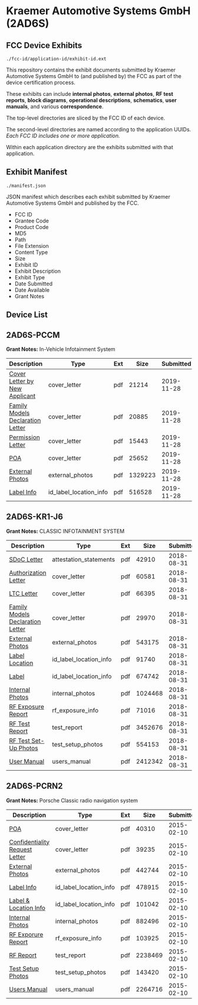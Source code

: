 # Kraemer Automotive Systems GmbH (2AD6S)
## FCC Device Exhibits

```
./fcc-id/application-id/exhibit-id.ext
```

This repository contains the exhibit documents submitted by Kraemer Automotive Systems GmbH to (and published by) the FCC as part of the device certification process.

These exhibits can include **internal photos**, **external photos**, **RF test reports**, **block diagrams**, **operational descriptions**, **schematics**, **user manuals**, and various **correspondence**.

The top-level directories are sliced by the FCC ID of each device.

The second-level directories are named according to the application UUIDs. *Each FCC ID includes one or more application.*

Within each application directory are the exhibits submitted with that application. 

## Exhibit Manifest

```
./manifest.json
```

JSON manifest which describes each exhibit submitted by Kraemer Automotive Systems GmbH and published by the FCC.

- FCC ID
- Grantee Code
- Product Code
- MD5
- Path
- File Extension
- Content Type
- Size
- Exhibit ID
- Exhibit Description
- Exhibit Type
- Date Submitted
- Date Available
- Grant Notes

## Device List
## 2AD6S-PCCM
**Grant Notes:** In-Vehicle Infotainment System

| Description | Type | Ext | Size | Submitted | Available |
| ----------- | ---- | --- | ---- | --------- | --------- |
| [Cover Letter by New Applicant](2AD6S-PCCM/1df17e7261bc1b87e6329ebfd663e32b/4532368.pdf) | cover_letter | pdf | 21214 | 2019-11-28 | 2019-12-03 |
| [Family Models Declaration Letter](2AD6S-PCCM/1df17e7261bc1b87e6329ebfd663e32b/4532370.pdf) | cover_letter | pdf | 20885 | 2019-11-28 | 2019-12-03 |
| [Permission Letter](2AD6S-PCCM/1df17e7261bc1b87e6329ebfd663e32b/4532372.pdf) | cover_letter | pdf | 15443 | 2019-11-28 | 2019-12-03 |
| [POA](2AD6S-PCCM/1df17e7261bc1b87e6329ebfd663e32b/4532373.pdf) | cover_letter | pdf | 25652 | 2019-11-28 | 2019-12-03 |
| [External Photos](2AD6S-PCCM/1df17e7261bc1b87e6329ebfd663e32b/4532369.pdf) | external_photos | pdf | 1329223 | 2019-11-28 | 2019-12-03 |
| [Label Info](2AD6S-PCCM/1df17e7261bc1b87e6329ebfd663e32b/4532371.pdf) | id_label_location_info | pdf | 516528 | 2019-11-28 | 2019-12-03 |
## 2AD6S-KR1-J6
**Grant Notes:** CLASSIC INFOTAINMENT SYSTEM

| Description | Type | Ext | Size | Submitted | Available |
| ----------- | ---- | --- | ---- | --------- | --------- |
| [SDoC Letter](2AD6S-KR1-J6/43f59c40350f4332a05ba2c30e53238f/3985628.pdf) | attestation_statements | pdf | 42910 | 2018-08-31 | 2018-08-31 |
| [Authorization Letter](2AD6S-KR1-J6/43f59c40350f4332a05ba2c30e53238f/3985630.pdf) | cover_letter | pdf | 60581 | 2018-08-31 | 2018-08-31 |
| [LTC Letter](2AD6S-KR1-J6/43f59c40350f4332a05ba2c30e53238f/3985631.pdf) | cover_letter | pdf | 66395 | 2018-08-31 | 2018-08-31 |
| [Family Models Declaration Letter](2AD6S-KR1-J6/43f59c40350f4332a05ba2c30e53238f/3985632.pdf) | cover_letter | pdf | 29970 | 2018-08-31 | 2018-08-31 |
| [External Photos](2AD6S-KR1-J6/43f59c40350f4332a05ba2c30e53238f/3985633.pdf) | external_photos | pdf | 543175 | 2018-08-31 | 2018-08-31 |
| [Label Location](2AD6S-KR1-J6/43f59c40350f4332a05ba2c30e53238f/3985634.pdf) | id_label_location_info | pdf | 91740 | 2018-08-31 | 2018-08-31 |
| [Label](2AD6S-KR1-J6/43f59c40350f4332a05ba2c30e53238f/3985635.pdf) | id_label_location_info | pdf | 674742 | 2018-08-31 | 2018-08-31 |
| [Internal Photos](2AD6S-KR1-J6/43f59c40350f4332a05ba2c30e53238f/3985636.pdf) | internal_photos | pdf | 1024468 | 2018-08-31 | 2018-08-31 |
| [RF Exposure Report](2AD6S-KR1-J6/43f59c40350f4332a05ba2c30e53238f/3985642.pdf) | rf_exposure_info | pdf | 71016 | 2018-08-31 | 2018-08-31 |
| [RF Test Report](2AD6S-KR1-J6/43f59c40350f4332a05ba2c30e53238f/3985640.pdf) | test_report | pdf | 3452676 | 2018-08-31 | 2018-08-31 |
| [RF Test Set-Up Photos](2AD6S-KR1-J6/43f59c40350f4332a05ba2c30e53238f/3985641.pdf) | test_setup_photos | pdf | 554153 | 2018-08-31 | 2018-08-31 |
| [User Manual](2AD6S-KR1-J6/43f59c40350f4332a05ba2c30e53238f/3985639.pdf) | users_manual | pdf | 2412342 | 2018-08-31 | 2018-08-31 |
## 2AD6S-PCRN2
**Grant Notes:** Porsche Classic radio navigation system

| Description | Type | Ext | Size | Submitted | Available |
| ----------- | ---- | --- | ---- | --------- | --------- |
| [POA](2AD6S-PCRN2/9cf29cc35c953ab6c913e099205ffcce/2529572.pdf) | cover_letter | pdf | 40310 | 2015-02-10 | 2015-02-10 |
| [Confidentiality Request Letter](2AD6S-PCRN2/9cf29cc35c953ab6c913e099205ffcce/2529573.pdf) | cover_letter | pdf | 39235 | 2015-02-10 | 2015-02-10 |
| [External Photos](2AD6S-PCRN2/9cf29cc35c953ab6c913e099205ffcce/2529580.pdf) | external_photos | pdf | 442744 | 2015-02-10 | 2015-02-10 |
| [Label Info](2AD6S-PCRN2/9cf29cc35c953ab6c913e099205ffcce/2529583.pdf) | id_label_location_info | pdf | 478915 | 2015-02-10 | 2015-02-10 |
| [Label & Location Info](2AD6S-PCRN2/9cf29cc35c953ab6c913e099205ffcce/2529584.pdf) | id_label_location_info | pdf | 101042 | 2015-02-10 | 2015-02-10 |
| [Internal Photos](2AD6S-PCRN2/9cf29cc35c953ab6c913e099205ffcce/2529581.pdf) | internal_photos | pdf | 882496 | 2015-02-10 | 2015-02-10 |
| [RF Exporure Report](2AD6S-PCRN2/9cf29cc35c953ab6c913e099205ffcce/2529578.pdf) | rf_exposure_info | pdf | 103925 | 2015-02-10 | 2015-02-10 |
| [RF Report](2AD6S-PCRN2/9cf29cc35c953ab6c913e099205ffcce/2529577.pdf) | test_report | pdf | 2238469 | 2015-02-10 | 2015-02-10 |
| [Test Setup Photos](2AD6S-PCRN2/9cf29cc35c953ab6c913e099205ffcce/2529579.pdf) | test_setup_photos | pdf | 143420 | 2015-02-10 | 2015-02-10 |
| [Users Manual](2AD6S-PCRN2/9cf29cc35c953ab6c913e099205ffcce/2529582.pdf) | users_manual | pdf | 2264716 | 2015-02-10 | 2015-02-10 |
